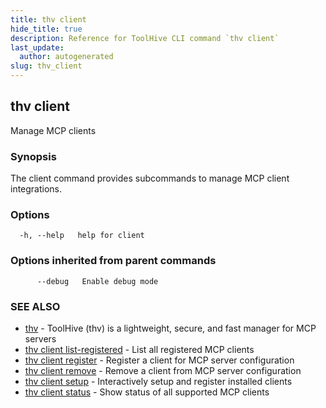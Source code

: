 ```yaml
---
title: thv client
hide_title: true
description: Reference for ToolHive CLI command `thv client`
last_update:
  author: autogenerated
slug: thv_client
---
```


## thv client

Manage MCP clients

### Synopsis

The client command provides subcommands to manage MCP client integrations.

### Options

```
  -h, --help   help for client
```

### Options inherited from parent commands

```
      --debug   Enable debug mode
```

### SEE ALSO

* [thv](thv.md)	 - ToolHive (thv) is a lightweight, secure, and fast manager for MCP servers
* [thv client list-registered](thv_client_list-registered.md)	 - List all registered MCP clients
* [thv client register](thv_client_register.md)	 - Register a client for MCP server configuration
* [thv client remove](thv_client_remove.md)	 - Remove a client from MCP server configuration
* [thv client setup](thv_client_setup.md)	 - Interactively setup and register installed clients
* [thv client status](thv_client_status.md)	 - Show status of all supported MCP clients

